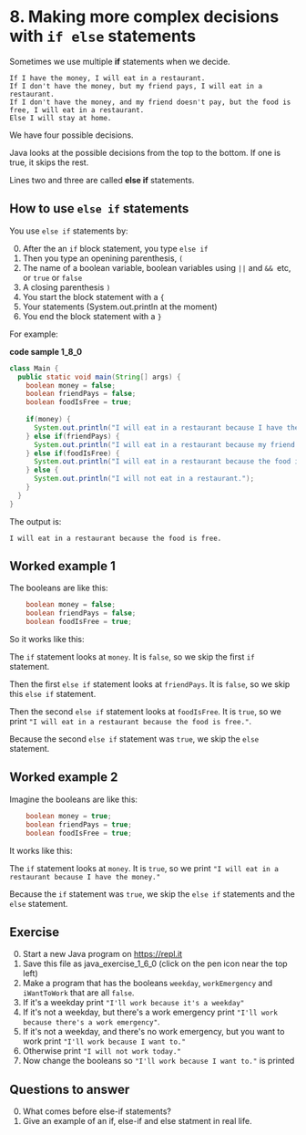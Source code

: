 # 8. Making more complex decisions with `if else` statements 

Sometimes we use multiple **if** statements when we decide.

```
If I have the money, I will eat in a restaurant.
If I don't have the money, but my friend pays, I will eat in a restaurant.
If I don't have the money, and my friend doesn't pay, but the food is free, I will eat in a restaurant.
Else I will stay at home.
```

We have four possible decisions. 

Java looks at the possible decisions from the top to the bottom. If one is true, it skips the rest.

Lines two and three are called **else if** statements.

## How to use `else if` statements

You use `else if` statements by:

0. After the an `if` block statement, you type `else if`
0. Then you type an openining parenthesis, `(`
0. The name of a boolean variable, boolean variables using `||` and `&& `etc, or `true` or `false`
0. A closing parenthesis `)`
0. You start the block statement with a `{`
0. Your statements (System.out.println at the moment)
0. You end the block statement with a `}`

For example:

**code sample 1_8_0**
```java
class Main {
  public static void main(String[] args) {
    boolean money = false;
    boolean friendPays = false;
    boolean foodIsFree = true;    
    
    if(money) {
      System.out.println("I will eat in a restaurant because I have the money.");
    } else if(friendPays) {
      System.out.println("I will eat in a restaurant because my friend will pay.");
    } else if(foodIsFree) {      
      System.out.println("I will eat in a restaurant because the food is free.");    
    } else {
      System.out.println("I will not eat in a restaurant.");        
    }
  }
}
```

The output is:

```
I will eat in a restaurant because the food is free.
```

## Worked example 1

The booleans are like this:

```java
    boolean money = false;
    boolean friendPays = false;
    boolean foodIsFree = true;
```

So it works like this: 

The `if` statement looks at `money`. It is `false`, so we skip the first `if` statement. 

Then the first `else if` statement looks at `friendPays`. It is `false`, so we skip this `else if` statement. 

Then the second `else if` statement looks at `foodIsFree`. It is `true`, so we print `"I will eat in a restaurant because the food is free."`.

Because the second `else if` statement was `true`, we skip the `else` statement.

## Worked example 2

Imagine the booleans are like this:

```java
    boolean money = true;
    boolean friendPays = true;
    boolean foodIsFree = true;    
```

It works like this: 

The `if` statement looks at `money`. It is `true`, so we print `"I will eat in a restaurant because I have the money."`

Because the `if` statement was `true`, we skip the `else if` statements and the `else` statement.

## Exercise

0. Start a new Java program on https://repl.it
0. Save this file as java_exercise_1_6_0 (click on the pen icon near the top left)
0. Make a program that has the booleans `weekday`, `workEmergency` and `iWantToWork` that are all `false`.
0. If it's a weekday print `"I'll work because it's a weekday"`
0. If it's not a weekday, but there's a work emergency print `"I'll work because there's a work emergency"`.
0. If it's not a weekday, and there's no work emergency, but you want to work print `"I'll work because I want to."`
0. Otherwise print `"I will not work today."`
0. Now change the booleans so `"I'll work because I want to."` is printed

## Questions to answer ##

0. What comes before else-if statements?
0. Give an example of an if, else-if and else statment in real life.

